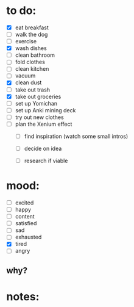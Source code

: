 # to do:
- [x] eat breakfast
- [ ] walk the dog
- [ ] exercise
- [x] wash dishes
- [ ] clean bathroom
- [ ] fold clothes
- [ ] clean kitchen
- [ ] vacuum
- [x] clean dust
- [ ] take out trash
- [x] take out groceries
- [ ] set up Yomichan
- [ ] set up Anki mining deck
- [ ] try out new clothes
- [ ] plan the Xenium effect
	- [ ] find inspiration (watch some small intros)
	- [ ] decide on idea
	- [ ] research if viable


# mood:
- [ ] excited
- [ ] happy
- [ ] content
- [ ] satisfied
- [ ] sad
- [ ] exhausted
- [x] tired
- [ ] angry

## why?

# notes:

